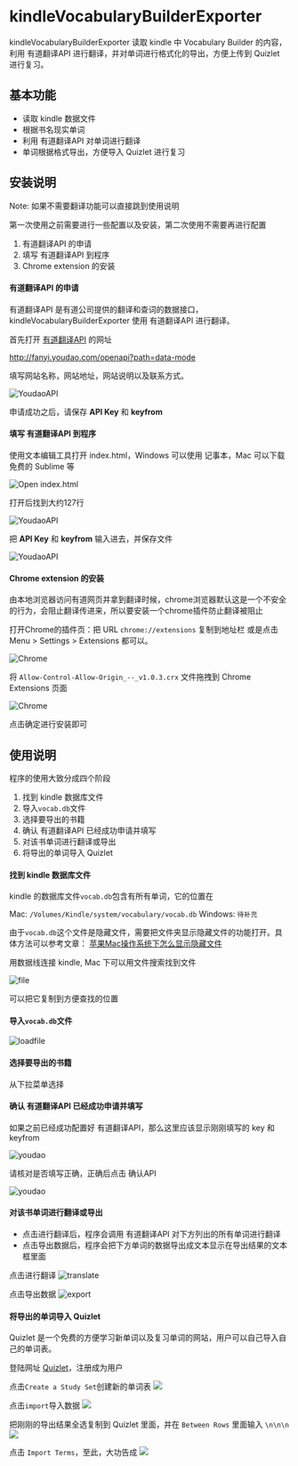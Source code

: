 # kindleVocabularyBuilderExporter
kindleVocabularyBuilderExporter 读取 kindle 中 Vocabulary Builder 的内容，利用 有道翻译API 进行翻译，并对单词进行格式化的导出，方便上传到 Quizlet 进行复习。

## 基本功能

- 读取 kindle 数据文件
- 根据书名现实单词
- 利用 有道翻译API 对单词进行翻译
- 单词根据格式导出，方便导入 Quizlet 进行复习

## 安装说明
Note: 如果不需要翻译功能可以直接跳到使用说明

第一次使用之前需要进行一些配置以及安装，第二次使用不需要再进行配置

1. 有道翻译API 的申请
2. 填写 有道翻译API 到程序
3. Chrome extension 的安装

#### 有道翻译API 的申请
有道翻译API 是有道公司提供的翻译和查词的数据接口，kindleVocabularyBuilderExporter 使用 有道翻译API
进行翻译。

首先打开 [有道翻译API](https://github.com/Melo618/Simple-Markdown-Guide) 的网址

http://fanyi.youdao.com/openapi?path=data-mode

填写网站名称，网站地址，网站说明以及联系方式。

![YoudaoAPI](img/youdao_api_application.png)

申请成功之后，请保存 __API Key__ 和 __keyfrom__

#### 填写 有道翻译API 到程序

使用文本编辑工具打开 index.html，Windows 可以使用 记事本，Mac 可以下载免费的 Sublime 等

![Open index.html](img/open_index.png)

打开后找到大约127行

![YoudaoAPI](img/edit.png)

把 __API Key__ 和 __keyfrom__ 输入进去，并保存文件

![YoudaoAPI](img/edited.png)

#### Chrome extension 的安装

由本地浏览器访问有道网页并拿到翻译时候，chrome浏览器默认这是一个不安全的行为，会阻止翻译传进来，所以要安装一个chrome插件防止翻译被阻止

打开Chrome的插件页：把 URL `chrome://extensions` 复制到地址栏 或是点击 Menu > Settings > Extensions 都可以。

![Chrome](img/chrome_extension.png)

将 `Allow-Control-Allow-Origin_--_v1.0.3.crx` 文件拖拽到 Chrome Extensions 页面

![Chrome](img/drag.png)

点击确定进行安装即可

## 使用说明
程序的使用大致分成四个阶段

1. 找到 kindle 数据库文件
2. 导入`vocab.db`文件
2. 选择要导出的书籍
3. 确认 有道翻译API 已经成功申请并填写
4. 对该书单词进行翻译或导出
5. 将导出的单词导入 Quizlet

#### 找到 kindle 数据库文件
kindle 的数据库文件`vocab.db`包含有所有单词，它的位置在

Mac: `/Volumes/Kindle/system/vocabulary/vocab.db`
Windows: `待补充`

由于`vocab.db`这个文件是隐藏文件，需要把文件夹显示隐藏文件的功能打开。具体方法可以参考文章：
[苹果Mac操作系统下怎么显示隐藏文件](http://jingyan.baidu.com/album/86fae346947c453c48121a66.html)

用数据线连接 kindle, Mac 下可以用文件搜索找到文件

![file](img/find_file.png)

可以把它复制到方便查找的位置

#### 导入`vocab.db`文件

![loadfile](img/load_file.png)

#### 选择要导出的书籍

从下拉菜单选择

#### 确认 有道翻译API 已经成功申请并填写

如果之前已经成功配置好 有道翻译API，那么这里应该显示刚刚填写的 key 和 keyfrom

![youdao](img/failure.png)

请核对是否填写正确，正确后点击 确认API

![youdao](img/success.png)

#### 对该书单词进行翻译或导出

- 点击进行翻译后，程序会调用 有道翻译API 对下方列出的所有单词进行翻译
- 点击导出数据后，程序会把下方单词的数据导出成文本显示在导出结果的文本框里面

点击进行翻译
![translate](img/translate.png)

点击导出数据
![export](img/export.png)

#### 将导出的单词导入 Quizlet

Quizlet 是一个免费的方便学习新单词以及复习单词的网站，用户可以自己导入自己的单词表。

登陆网址 [Quizlet](https://quizlet.com/latest)，注册成为用户

点击`Create a Study Set`创建新的单词表
![](img/create_set.png)

点击`import`导入数据
![](img/import.png)

把刚刚的导出结果全选复制到 Quizlet 里面，并在 `Between Rows` 里面输入 `\n\n\n`
![](img/imported.png)

点击 `Import Terms`，至此，大功告成
![](img/finish.png)
